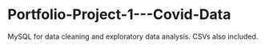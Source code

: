 # Portfolio-Project-1---Covid-Data
MySQL for data cleaning and exploratory data analysis. CSVs also included. 

